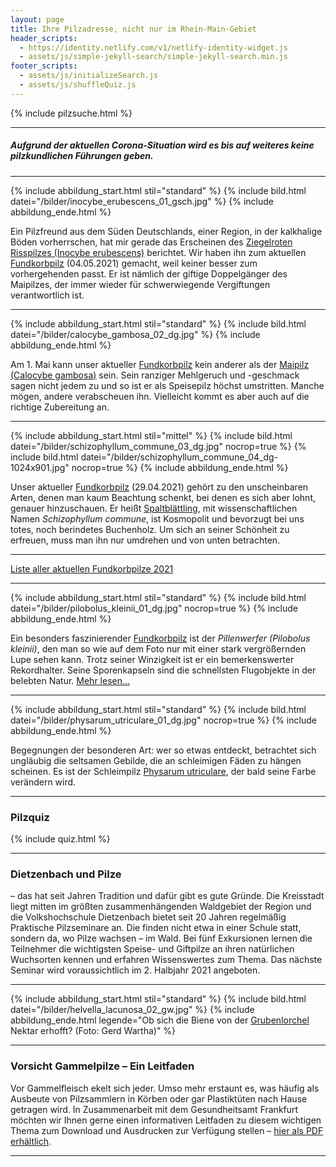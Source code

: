 ```yaml
---
layout: page
title: Ihre Pilzadresse, nicht nur im Rhein-Main-Gebiet
header_scripts:
  - https://identity.netlify.com/v1/netlify-identity-widget.js
  - assets/js/simple-jekyll-search/simple-jekyll-search.min.js
footer_scripts:
  - assets/js/initializeSearch.js
  - assets/js/shuffleQuiz.js
---
```

{% include pilzsuche.html %}

- - -

##### Aufgrund der aktuellen Corona-Situation wird es bis auf weiteres keine pilzkundlichen Führungen geben.

- - -

{% include abbildung_start.html stil="standard" %}
{% include bild.html datei="/bilder/inocybe_erubescens_01_gsch.jpg" %}
{% include abbildung_ende.html %}

Ein Pilzfreund aus dem Süden Deutschlands, einer Region, in der kalkhalige Böden vorherrschen, hat mir gerade das Erscheinen des [Ziegelroten Risspilzes (Inocybe erubescens)](/pilze/inocybe-erubescens-ziegelroter-risspilz) berichtet. Wir haben ihn zum aktuellen [Fundkorbpilz](AA "Glossar-") (04.05.2021) gemacht, weil keiner besser zum vorhergehenden passt. Er ist nämlich der giftige Doppelgänger des Maipilzes, der immer wieder für schwerwiegende Vergiftungen verantwortlich ist. 

- - -

{% include abbildung_start.html stil="standard" %}
{% include bild.html datei="/bilder/calocybe_gambosa_02_dg.jpg" %}
{% include abbildung_ende.html %}

Am 1. Mai kann unser aktueller [Fundkorbpilz](AA "Glossar-") kein anderer als der [Maipilz (Calocybe gambosa)](/pilze/calocybe-gambosa-maipilz) sein. Sein ranziger Mehlgeruch und -geschmack sagen nicht jedem zu und so ist er als Speisepilz höchst umstritten. Manche mögen, andere verabscheuen ihn. Vielleicht kommt es aber auch auf die richtige Zubereitung an.

- - -

{% include abbildung_start.html stil="mittel" %}
{% include bild.html datei="/bilder/schizophyllum_commune_03_dg.jpg" nocrop=true %}
{% include bild.html datei="/bilder/schizophyllum_commune_04_dg-1024x901.jpg" nocrop=true %}
{% include abbildung_ende.html %}

Unser aktueller [Fundkorbpilz](AA "Glossar-") (29.04.2021) gehört zu den unscheinbaren Arten, denen man kaum Beachtung schenkt, bei denen es sich aber lohnt, genauer hinzuschauen. Er heißt [Spaltblättling](/pilze/schizophyllum-commune-spaltblättling), mit wissenschaftlichen Namen *Schizophyllum commune*, ist Kosmopolit und bevorzugt bei uns totes, noch berindetes Buchenholz. Um sich an seiner Schönheit zu erfreuen, muss man ihn nur umdrehen und von unten betrachten.

- - -

[Liste aller aktuellen Fundkorbpilze 2021](/artikel/liste-aller-aktuellen-fundkorbpilze-2021.html)

- - -

{% include abbildung_start.html stil="standard" %}
{% include bild.html datei="/bilder/pilobolus_kleinii_01_dg.jpg" nocrop=true %}
{% include abbildung_ende.html %}

Ein besonders faszinierender [Fundkorbpilz](AA "Glossar-") ist der *Pillenwerfer (Pilobolus kleinii)*, den man so wie auf dem Foto nur mit einer stark vergrößernden Lupe sehen kann. Trotz seiner Winzigkeit ist er ein bemerkenswerter Rekordhalter. Seine Sporenkapseln sind die schnellsten Flugobjekte in der belebten Natur. [Mehr lesen...](/pilze/pilobolus-kleinii-pillenwerfer)

- - -

{% include abbildung_start.html stil="standard" %}
{% include bild.html datei="/bilder/physarum_utriculare_01_dg.jpg" nocrop=true %}
{% include abbildung_ende.html %}

Begegnungen der besonderen Art: wer so etwas entdeckt, betrachtet sich ungläubig die seltsamen Gebilde, die an schleimigen Fäden zu hängen scheinen. Es ist der Schleimpilz [Physarum utriculare](/pilze/physarum-utriculare-fadenfruchtschleimpilz), der bald seine Farbe verändern wird.

- - -

### Pilzquiz

{% include quiz.html %}

- - -

### Dietzenbach und Pilze

– das hat seit Jahren Tradition und dafür gibt es gute Gründe. Die Kreisstadt liegt mitten im größten zusammenhängenden Waldgebiet der Region und die Volkshochschule Dietzenbach bietet seit 20 Jahren regelmäßig Praktische Pilzseminare an. Die finden nicht etwa in einer Schule statt, sondern da, wo Pilze wachsen – im Wald. Bei fünf Exkursionen lernen die Teilnehmer die wichtigsten Speise- und Giftpilze an ihren natürlichen Wuchsorten kennen und erfahren Wissenswertes zum Thema. Das nächste Seminar wird voraussichtlich im 2. Halbjahr 2021 angeboten.

- - -

{% include abbildung_start.html stil="standard" %}
{% include bild.html datei="/bilder/helvella_lacunosa_02_gw.jpg" %}
{% include abbildung_ende.html legende="Ob sich die Biene von der <a href='/pilze/helvella-lacunosa-grubenlorchel'>Grubenlorchel</a> Nektar erhofft?  (Foto: Gerd Wartha)" %}

- - -

### Vorsicht Gammelpilze – Ein Leitfaden

Vor Gammelfleisch ekelt sich jeder. Umso mehr erstaunt es, was häufig als Ausbeute von Pilzsammlern in Körben oder gar Plastiktüten nach Hause getragen wird. In Zusammenarbeit mit dem Gesundheitsamt Frankfurt möchten wir Ihnen gerne einen informativen Leitfaden zu diesem wichtigen Thema zum Download und Ausdrucken zur Verfügung stellen – [hier als PDF erhältlich](/assets/docs/Fundkorb.de-Gammelpilze.pdf).

- - -